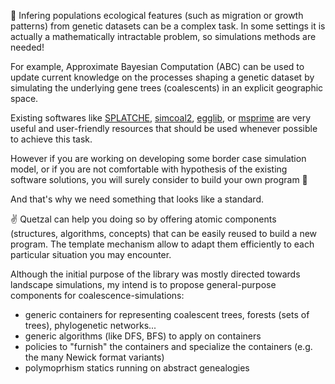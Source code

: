 
:seedling: Infering populations ecological features (such as migration or growth
patterns) from genetic datasets can be a complex task. In some settings it is
actually a mathematically intractable problem, so simulations methods are needed!

For example, Approximate Bayesian Computation (ABC) can be used to update current
knowledge on the processes shaping a genetic dataset by simulating the underlying
gene trees (coalescents) in an explicit geographic space.

Existing softwares like
[SPLATCHE](http://splatche.com/),
[simcoal2](http://cmpg.unibe.ch/software/simcoal2/),
[egglib](http://mycor.nancy.inra.fr/egglib/index.html), or
[msprime](http://msprime.readthedocs.io/en/stable/index.html) are very useful and
user-friendly resources that should be used whenever possible to achieve this task.

However if you are working on developing some border case simulation model, or
if you are not comfortable with hypothesis of the existing software solutions,
you will surely consider to build your own program :grimacing:

And that's why we need something that looks like a standard.

:v: Quetzal can help you doing so by offering atomic components (structures,
algorithms, concepts) that can be easily reused to build a new program.
The template mechanism allow to adapt them efficiently to each particular situation
you may encounter.

Although the initial purpose of the library was mostly directed towards landscape
simulations, my intend is to propose general-purpose components for coalescence-simulations:
- generic containers for representing coalescent trees, forests (sets of trees), phylogenetic networks...
- generic algorithms (like DFS, BFS) to apply on containers
- policies to "furnish" the containers and specialize the containers (e.g. the many Newick format variants)
- polymoprhism statics running on abstract genealogies
